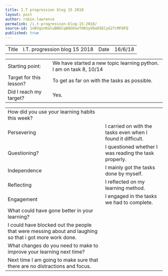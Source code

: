 ```yaml
---
title: I.T progression blog 15 2018
layout: post
author: robin.lawrence
permalink: /i.t-progression-blog-15-2018/
source-id: 1nBVgsnKaluBNUCq88GOneTH01yVDaD5ECyG2TcMF0FQ
published: true
---
```

<table>
  <tr>
    <td>Title</td>
    <td>I.T. progression blog 15 2018</td>
    <td>Date</td>
    <td>16/6/18</td>
  </tr>
</table>


<table>
  <tr>
    <td>Starting point:</td>
    <td>We have started a new topic learning python. I am on task 8, 10/14</td>
  </tr>
  <tr>
    <td>Target for this lesson?</td>
    <td>To get as far on with the tasks as possible.</td>
  </tr>
  <tr>
    <td>Did I reach my target? </td>
    <td>Yes.</td>
  </tr>
</table>


<table>
  <tr>
    <td>How did you use your learning habits this week?</td>
    <td></td>
  </tr>
  <tr>
    <td>Persevering</td>
    <td>I carried on with the tasks even when I found it difficult.</td>
  </tr>
  <tr>
    <td>Questioning?</td>
    <td>I questioned whether I was reading the task properly. </td>
  </tr>
  <tr>
    <td>Independence</td>
    <td>I mainly got the tasks done by myself.</td>
  </tr>
  <tr>
    <td>Reflecting</td>
    <td>I reflected on my learning method.</td>
  </tr>
  <tr>
    <td>Engagement</td>
    <td>I engaged in the tasks we had to complete.</td>
  </tr>
  <tr>
    <td>What could have gone better in your learning?</td>
    <td></td>
  </tr>
  <tr>
    <td>I could have blocked out the people that were messing about and laughing so that i got more work done.</td>
    <td></td>
  </tr>
  <tr>
    <td>What changes do you need to make to improve your learning next time?</td>
    <td></td>
  </tr>
  <tr>
    <td>Next time I am going to make sure that there are no distractions and focus. </td>
    <td></td>
  </tr>
</table>



